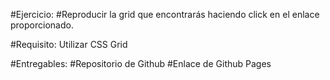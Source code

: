 #Ejercicio:
#Reproducir la grid que encontrarás haciendo click en el enlace proporcionado.

#Requisito: Utilizar CSS Grid

#Entregables:
#Repositorio de Github
#Enlace de Github Pages

